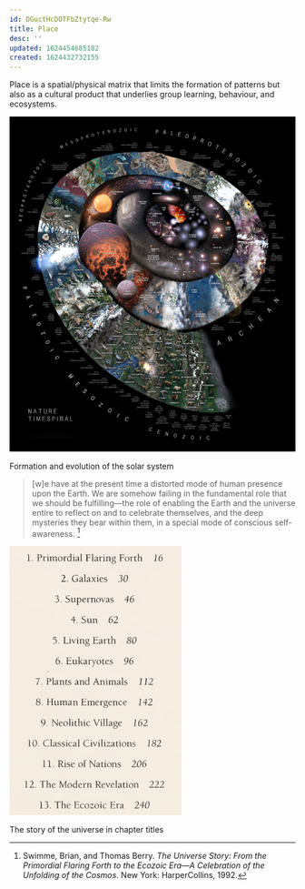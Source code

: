 ```yaml
---
id: DGuctHcDOTFbZtytqe-Rw
title: Place
desc: ''
updated: 1624454685182
created: 1624432732155
---
```


Place is a spatial/physical matrix that limits the formation of patterns but also as a cultural product that underlies group learning, behaviour, and ecosystems.

![](/assets/images/2021-06-23-22-38-13.png)

Formation and evolution of the solar system

>[w]e have at the present time a distorted mode of human presence upon the Earth. We are somehow failing in the fundamental role that we should be fulfilling—the role of enabling the Earth and the universe entire to reflect on and to celebrate themselves, and the deep mysteries they bear within them, in a special mode of conscious self-awareness. [^1]

![](/assets/images/2021-06-23-23-10-44.png)

The story of the universe in chapter titles

[^1]: Swimme, Brian, and Thomas Berry. _The Universe Story: From the Primordial Flaring Forth to the Ecozoic Era—A Celebration of the Unfolding of the Cosmos_. New York: HarperCollins, 1992.
